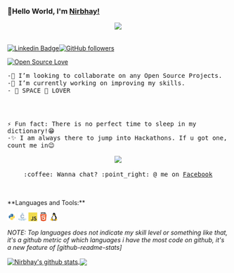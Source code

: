 ### 👋Hello World, I'm [Nirbhay!](https://nirbhay007.github.io/my-website)
<p align="center">
  <img src="https://media.giphy.com/media/bcKmIWkUMCjVm/giphy.gif" width="100px">
 <br><br>
  
[![Linkedin Badge](https://img.shields.io/badge/-Nirbhay%20Singh-blue?style=social&logo=Linkedin&logoColor=blue&link=https://www.linkedin.com/in/nirbhay-singh-349aba12a/)](https://www.linkedin.com/in/nirbhay-singh-349aba12a/)[![GitHub followers](https://img.shields.io/github/followers/Nirbhay007?label=Follow&style=social)](https://github.com/Nirbhay007/?tab=follow)

[![Open Source Love](https://badges.frapsoft.com/os/v2/open-source.svg?v=103)](https://github.com/Nirbhay007)

 <samp>
  -👯 I’m looking to collaborate on any Open Source Projects.<br>
  -🔭 I’m currently working on improving my skills. <br>
  - 🌌  SPACE 🚀 LOVER <br>

  <br></br>
  
   ⚡ Fun fact: There is no perfect time to sleep in my dictionary!:grin:<br>
   -:sparkles: I am always there to jump into Hackathons. If u got one, count me in:wink:
   
 </samp>
</p>
<p align="center">
 <img src="https://media.giphy.com/media/fAnzw6YK33jMwzp5wp/giphy.gif" width="240px" align="center">
 <samp>
  <br><br>:coffee: Wanna chat? :point_right: @ me on <a href="https://www.facebook.com/NirbhaySingh01/">Facebook</a>
 </samp>
</p>
<br>
<br>
**Languages and Tools:**  

<code><img height="20" src="https://raw.githubusercontent.com/github/explore/80688e429a7d4ef2fca1e82350fe8e3517d3494d/topics/python/python.png"></code>
<code><img height="20" src="https://raw.githubusercontent.com/github/explore/80688e429a7d4ef2fca1e82350fe8e3517d3494d/topics/c/c.png"></code>
<code><img height="20" src="https://raw.githubusercontent.com/github/explore/80688e429a7d4ef2fca1e82350fe8e3517d3494d/topics/javascript/javascript.png"></code>
<code><img height="20" src="https://raw.githubusercontent.com/github/explore/5c058a388828bb5fde0bcafd4bc867b5bb3f26f3/topics/html/html.png"></code>
<code><img height="20" src="https://raw.githubusercontent.com/github/explore/80688e429a7d4ef2fca1e82350fe8e3517d3494d/topics/linux/linux.png"></code>    



*NOTE: Top languages does not indicate my skill level or something like that, it's a github metric of which languages i have the most code on github, it's a new feature of [github-readme-stats]*

<a href="https://github.com/nirbhay007/github-readme-stats">
  <img align="center" src="https://github-readme-stats.vercel.app/api?username=nirbhay007&show_icons=true&include_all_commits=true&theme=radical" alt="Nirbhay's github stats" />
</a>
<a href="https://github.com/nirbhay007/github-readme-stats">

  <img align="center" src="https://github-readme-stats.vercel.app/api/top-langs/?username=nirbhay007&layout=compact&theme=radical" />
</a>

